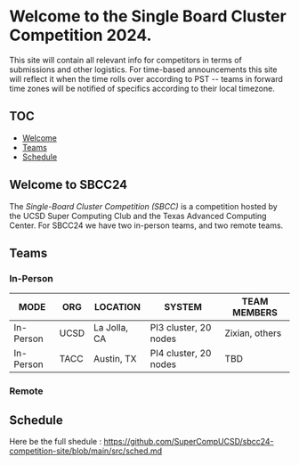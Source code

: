 # Welcome to the Single Board Cluster Competition 2024.

This site will contain all relevant info for competitors in terms of submissions
and other logistics. For time-based announcements this site will reflect it
when the time rolls over according to PST -- teams in forward time zones will be
notified of specifics according to their local timezone.

## TOC
* [Welcome](#welcome)
* [Teams](#teams)
* [Schedule](#schedule)


## Welcome to SBCC24 <a id="welcome"></a> 
The _Single-Board Cluster Competition (SBCC)_ is a competition hosted by the UCSD Super Computing Club and the Texas Advanced Computing Center. For SBCC24 we have two in-person teams, and two remote teams.


## Teams <a id="teams"></a>
### In-Person

| MODE      | ORG | LOCATION      |  SYSTEM              | TEAM MEMBERS |
|----|----|----|----|----|
| In-Person |UCSD | La Jolla, CA  | PI3 cluster, 20 nodes| Zixian, others |
| In-Person |TACC | Austin, TX  | PI4 cluster, 20 nodes| TBD |


### Remote

## Schedule <a id="teams"></a>
Here be the full shedule : https://github.com/SuperCompUCSD/sbcc24-competition-site/blob/main/src/sched.md
